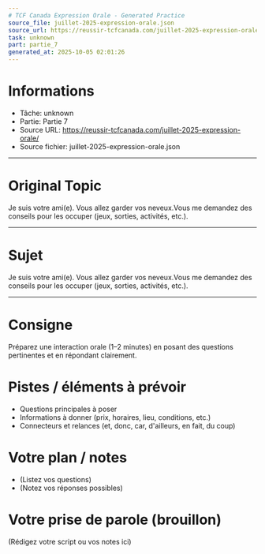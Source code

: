 ```yaml
---
# TCF Canada Expression Orale - Generated Practice
source_file: juillet-2025-expression-orale.json
source_url: https://reussir-tcfcanada.com/juillet-2025-expression-orale/
task: unknown
part: partie_7
generated_at: 2025-10-05 02:01:26
---
```


# Informations
- Tâche: unknown
- Partie: Partie 7
- Source URL: https://reussir-tcfcanada.com/juillet-2025-expression-orale/
- Source fichier: juillet-2025-expression-orale.json

---

# Original Topic
Je suis votre ami(e). Vous allez garder vos neveux.Vous me demandez des conseils pour les occuper (jeux, sorties, activités, etc.).

---

# Sujet
Je suis votre ami(e). Vous allez garder vos neveux.Vous me demandez des conseils pour les occuper (jeux, sorties, activités, etc.).

---
# Consigne
Préparez une interaction orale (1–2 minutes) en posant des questions pertinentes et en répondant clairement.

# Pistes / éléments à prévoir
- Questions principales à poser
- Informations à donner (prix, horaires, lieu, conditions, etc.)
- Connecteurs et relances (et, donc, car, d'ailleurs, en fait, du coup)

# Votre plan / notes
- (Listez vos questions)
- (Notez vos réponses possibles)

# Votre prise de parole (brouillon)
(Rédigez votre script ou vos notes ici)
